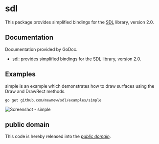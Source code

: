 sdl
===

This package provides simplified bindings for the [SDL][] library, version 2.0.

[SDL]: http://www.libsdl.org/

Documentation
-------------

Documentation provided by GoDoc.

- [sdl][]: provides simplified bindings for the SDL library, version 2.0.

[sdl]: http://godoc.org/github.com/mewmew/sdl

Examples
--------

simple is an example which demonstrates how to draw surfaces using the Draw and
DrawRect methods.

	go get github.com/mewmew/sdl/examples/simple

![Screenshot - simple](https://raw.github.com/mewmew/sdl/master/examples/simple/simple.png)

public domain
-------------

This code is hereby released into the *[public domain][]*.

[public domain]: https://creativecommons.org/publicdomain/zero/1.0/
